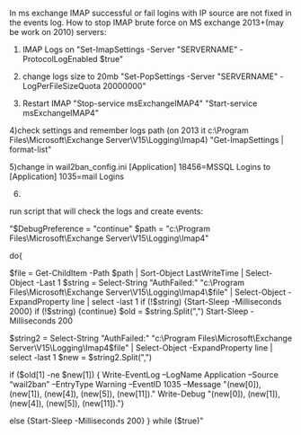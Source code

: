 In ms exchange IMAP successful or fail logins with IP source are not fixed in the events log.
How to stop IMAP brute force on MS exchange 2013+(may be work on 2010) servers:
1) IMAP Logs on 
"Set-ImapSettings -Server "SERVERNAME" -ProtocolLogEnabled $true"

2) change logs size to 20mb
"Set-PopSettings -Server "SERVERNAME" -LogPerFileSizeQuota 20000000"

3) Restart IMAP
"Stop-service msExchangeIMAP4"
"Start-service msExchangeIMAP4"

4)check settings and remember logs path (on 2013 it c:\Program Files\Microsoft\Exchange Server\V15\Logging\Imap4\)
"Get-ImapSettings | format-list"

5)change in wail2ban_config.ini 
[Application]
18456=MSSQL Logins
to 
[Application]
1035=mail Logins

6)
run script that will check the logs and create events:

"$DebugPreference = "continue"
$path = "c:\Program Files\Microsoft\Exchange Server\V15\Logging\Imap4\"

do{ 

$file = Get-ChildItem -Path $path | Sort-Object LastWriteTime | Select-Object -Last 1
$string = Select-String "AuthFailed:" "c:\Program Files\Microsoft\Exchange Server\V15\Logging\Imap4\$file" | Select-Object -ExpandProperty line | select -last 1 
if (!$string) {Start-Sleep -Milliseconds 2000}
if (!$string) {continue}
$old = $string.Split(",")
Start-Sleep -Milliseconds 200

$string2 = Select-String "AuthFailed:" "c:\Program Files\Microsoft\Exchange Server\V15\Logging\Imap4\$file" | Select-Object -ExpandProperty line | select -last 1 
$new = $string2.Split(",")



if ($old[1] -ne $new[1]) { Write-EventLog –LogName Application –Source “wail2ban” –EntryType Warning –EventID 1035 –Message "$($new[0]), $($new[1]), $($new[4]), $($new[5]), $($new[11])."
 Write-Debug "$($new[0]), $($new[1]), $($new[4]), $($new[5]), $($new[11])."}


else {Start-Sleep -Milliseconds 200}
}
while ($true)"
